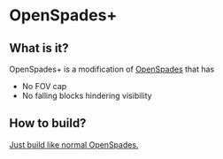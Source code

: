 # OpenSpades+

## What is it?
OpenSpades+ is a modification of [OpenSpades](https://github.com/yvt/openspades) that has

* No FOV cap
* No falling blocks hindering visibility

## How to build?
[Just build like normal OpenSpades.](https://github.com/yvt/openspades/wiki/Building)
 

